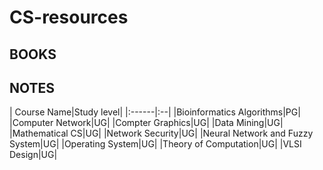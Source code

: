 # CS-resources
<h2>BOOKS</h2>
<h2>NOTES</h2>
| Course Name|Study level|
|:------|:--|
|Bioinformatics Algorithms|PG|
|Computer Network|UG|
|Compter Graphics|UG|
|Data Mining|UG|
|Mathematical CS|UG|
|Network Security|UG|
|Neural Network and Fuzzy System|UG|
|Operating System|UG|
|Theory of Computation|UG|
|VLSI Design|UG|

